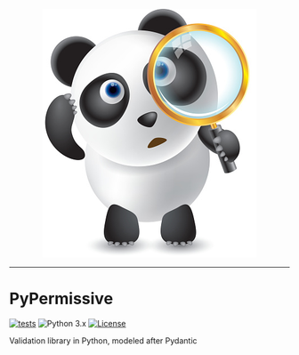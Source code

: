 <p align="center">
  <img src="https://github.com/kaliv0/pypermissive/blob/main/permissive.jpg?raw=true" alt="Permissive Path">
</p>

---

# PyPermissive

[![tests](https://img.shields.io/github/actions/workflow/status/kaliv0/pypermissive/ci.yml)](https://github.com/kaliv0/pypermissive/actions/workflows/ci.yml)
![Python 3.x](https://img.shields.io/badge/python-3.12-blue?style=flat-square&logo=Python&logoColor=white)
[![License](https://img.shields.io/badge/License-MIT-yellow?style=flat-square)](https://github.com/kaliv0/pypermissive/blob/main/LICENSE)

Validation library in Python, modeled after Pydantic
